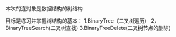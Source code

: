 本次的连对象是数据结构的树结构

目标是练习并掌握树结构的基本：
1.BinaryTree（二叉树遍历）
2，BinaryTreeSearch(二叉树查找)
3.BinaryTreeDelete(二叉树节点的删除)